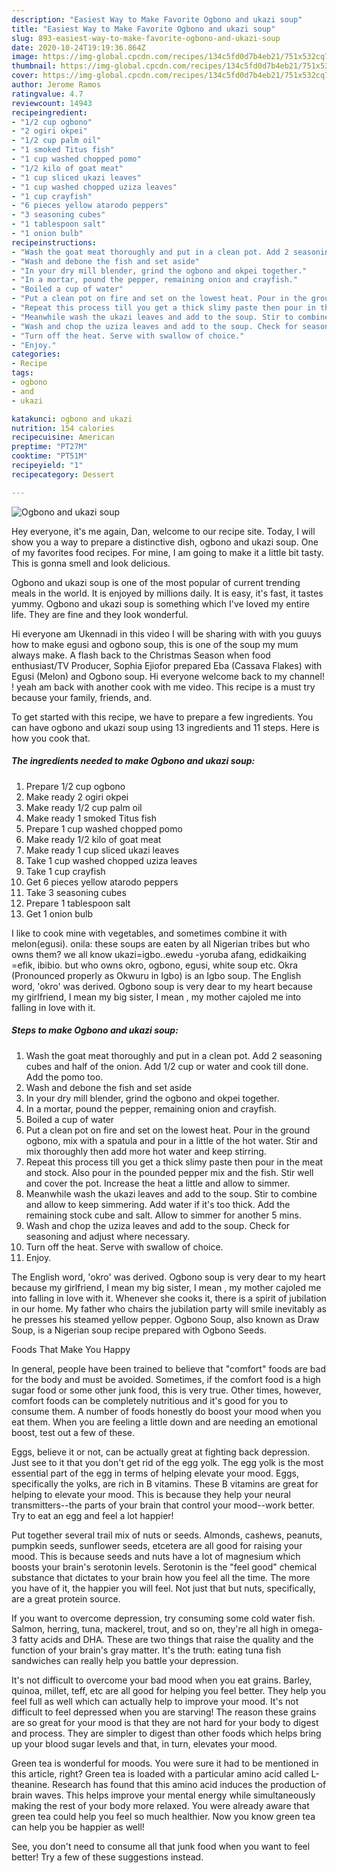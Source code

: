 ```yaml
---
description: "Easiest Way to Make Favorite Ogbono and ukazi soup"
title: "Easiest Way to Make Favorite Ogbono and ukazi soup"
slug: 893-easiest-way-to-make-favorite-ogbono-and-ukazi-soup
date: 2020-10-24T19:19:36.864Z
image: https://img-global.cpcdn.com/recipes/134c5fd0d7b4eb21/751x532cq70/ogbono-and-ukazi-soup-recipe-main-photo.jpg
thumbnail: https://img-global.cpcdn.com/recipes/134c5fd0d7b4eb21/751x532cq70/ogbono-and-ukazi-soup-recipe-main-photo.jpg
cover: https://img-global.cpcdn.com/recipes/134c5fd0d7b4eb21/751x532cq70/ogbono-and-ukazi-soup-recipe-main-photo.jpg
author: Jerome Ramos
ratingvalue: 4.7
reviewcount: 14943
recipeingredient:
- "1/2 cup ogbono"
- "2 ogiri okpei"
- "1/2 cup palm oil"
- "1 smoked Titus fish"
- "1 cup washed chopped pomo"
- "1/2 kilo of goat meat"
- "1 cup sliced ukazi leaves"
- "1 cup washed chopped uziza leaves"
- "1 cup crayfish"
- "6 pieces yellow atarodo peppers"
- "3 seasoning cubes"
- "1 tablespoon salt"
- "1 onion bulb"
recipeinstructions:
- "Wash the goat meat thoroughly and put in a clean pot. Add 2 seasoning cubes and half of the onion. Add 1/2 cup or water and cook till done. Add the pomo too."
- "Wash and debone the fish and set aside"
- "In your dry mill blender, grind the ogbono and okpei together."
- "In a mortar, pound the pepper, remaining onion and crayfish."
- "Boiled a cup of water"
- "Put a clean pot on fire and set on the lowest heat. Pour in the ground ogbono, mix with a spatula and pour in a little of the hot water. Stir and mix thoroughly then add more hot water and keep stirring."
- "Repeat this process till you get a thick slimy paste then pour in the meat and stock. Also pour in the pounded pepper mix and the fish. Stir well and cover the pot. Increase the heat a little and allow to simmer."
- "Meanwhile wash the ukazi leaves and add to the soup. Stir to combine and allow to keep simmering. Add water if it&#39;s too thick. Add the remaining stock cube and salt. Allow to simmer for another 5 mins."
- "Wash and chop the uziza leaves and add to the soup. Check for seasoning and adjust where necessary."
- "Turn off the heat. Serve with swallow of choice."
- "Enjoy."
categories:
- Recipe
tags:
- ogbono
- and
- ukazi

katakunci: ogbono and ukazi 
nutrition: 154 calories
recipecuisine: American
preptime: "PT27M"
cooktime: "PT51M"
recipeyield: "1"
recipecategory: Dessert

---
```



![Ogbono and ukazi soup](https://img-global.cpcdn.com/recipes/134c5fd0d7b4eb21/751x532cq70/ogbono-and-ukazi-soup-recipe-main-photo.jpg)

Hey everyone, it's me again, Dan, welcome to our recipe site. Today, I will show you a way to prepare a distinctive dish, ogbono and ukazi soup. One of my favorites food recipes. For mine, I am going to make it a little bit tasty. This is gonna smell and look delicious.

Ogbono and ukazi soup is one of the most popular of current trending meals in the world. It is enjoyed by millions daily. It is easy, it's fast, it tastes yummy. Ogbono and ukazi soup is something which I've loved my entire life. They are fine and they look wonderful.

Hi everyone am Ukennadi in this video I will be sharing with with you guuys how to make egusi and ogbono soup, this is one of the soup my mum always make. A flash back to the Christmas Season when food enthusiast/TV Producer, Sophia Ejiofor prepared Eba (Cassava Flakes) with Egusi (Melon) and Ogbono soup. Hi everyone welcome back to my channel! ! yeah am back with another cook with me video. This recipe is a must try because your family, friends, and.


To get started with this recipe, we have to prepare a few ingredients. You can have ogbono and ukazi soup using 13 ingredients and 11 steps. Here is how you cook that.

<!--inarticleads1-->

##### The ingredients needed to make Ogbono and ukazi soup:

1. Prepare 1/2 cup ogbono
1. Make ready 2 ogiri okpei
1. Make ready 1/2 cup palm oil
1. Make ready 1 smoked Titus fish
1. Prepare 1 cup washed chopped pomo
1. Make ready 1/2 kilo of goat meat
1. Make ready 1 cup sliced ukazi leaves
1. Take 1 cup washed chopped uziza leaves
1. Take 1 cup crayfish
1. Get 6 pieces yellow atarodo peppers
1. Take 3 seasoning cubes
1. Prepare 1 tablespoon salt
1. Get 1 onion bulb


I like to cook mine with vegetables, and sometimes combine it with melon(egusi). onila: these soups are eaten by all Nigerian tribes but who owns them? we all know ukazi=igbo..ewedu -yoruba afang, edidkaiking =efik, ibibio. but who owns okro, ogbono, egusi, white soup etc. Okra (Pronounced properly as Okwuru in Igbo) is an Igbo soup. The English word, &#39;okro&#39; was derived. Ogbono soup is very dear to my heart because my girlfriend, I mean my big sister, I mean , my mother cajoled me into falling in love with it. 

<!--inarticleads2-->

##### Steps to make Ogbono and ukazi soup:

1. Wash the goat meat thoroughly and put in a clean pot. Add 2 seasoning cubes and half of the onion. Add 1/2 cup or water and cook till done. Add the pomo too.
1. Wash and debone the fish and set aside
1. In your dry mill blender, grind the ogbono and okpei together.
1. In a mortar, pound the pepper, remaining onion and crayfish.
1. Boiled a cup of water
1. Put a clean pot on fire and set on the lowest heat. Pour in the ground ogbono, mix with a spatula and pour in a little of the hot water. Stir and mix thoroughly then add more hot water and keep stirring.
1. Repeat this process till you get a thick slimy paste then pour in the meat and stock. Also pour in the pounded pepper mix and the fish. Stir well and cover the pot. Increase the heat a little and allow to simmer.
1. Meanwhile wash the ukazi leaves and add to the soup. Stir to combine and allow to keep simmering. Add water if it&#39;s too thick. Add the remaining stock cube and salt. Allow to simmer for another 5 mins.
1. Wash and chop the uziza leaves and add to the soup. Check for seasoning and adjust where necessary.
1. Turn off the heat. Serve with swallow of choice.
1. Enjoy.


The English word, &#39;okro&#39; was derived. Ogbono soup is very dear to my heart because my girlfriend, I mean my big sister, I mean , my mother cajoled me into falling in love with it. Whenever she cooks it, there is a spirit of jubilation in our home. My father who chairs the jubilation party will smile inevitably as he presses his steamed yellow pepper. Ogbono Soup, also known as Draw Soup, is a Nigerian soup recipe prepared with Ogbono Seeds. 

Foods That Make You Happy


In general, people have been trained to believe that "comfort" foods are bad for the body and must be avoided. Sometimes, if the comfort food is a high sugar food or some other junk food, this is very true. Other times, however, comfort foods can be completely nutritious and it's good for you to consume them. A number of foods honestly do boost your mood when you eat them. When you are feeling a little down and are needing an emotional boost, test out a few of these.

Eggs, believe it or not, can be actually great at fighting back depression. Just see to it that you don't get rid of the egg yolk. The egg yolk is the most essential part of the egg in terms of helping elevate your mood. Eggs, specifically the yolks, are rich in B vitamins. These B vitamins are great for helping to elevate your mood. This is because they help your neural transmitters--the parts of your brain that control your mood--work better. Try to eat an egg and feel a lot happier!

Put together several trail mix of nuts or seeds. Almonds, cashews, peanuts, pumpkin seeds, sunflower seeds, etcetera are all good for raising your mood. This is because seeds and nuts have a lot of magnesium which boosts your brain's serotonin levels. Serotonin is the "feel good" chemical substance that dictates to your brain how you feel all the time. The more you have of it, the happier you will feel. Not just that but nuts, specifically, are a great protein source.

If you want to overcome depression, try consuming some cold water fish. Salmon, herring, tuna, mackerel, trout, and so on, they're all high in omega-3 fatty acids and DHA. These are two things that raise the quality and the function of your brain's gray matter. It's the truth: eating tuna fish sandwiches can really help you battle your depression. 

It's not difficult to overcome your bad mood when you eat grains. Barley, quinoa, millet, teff, etc are all good for helping you feel better. They help you feel full as well which can actually help to improve your mood. It's not difficult to feel depressed when you are starving! The reason these grains are so great for your mood is that they are not hard for your body to digest and process. They are simpler to digest than other foods which helps bring up your blood sugar levels and that, in turn, elevates your mood.

Green tea is wonderful for moods. You were sure it had to be mentioned in this article, right? Green tea is loaded with a particular amino acid called L-theanine. Research has found that this amino acid induces the production of brain waves. This helps improve your mental energy while simultaneously making the rest of your body more relaxed. You were already aware that green tea could help you feel so much healthier. Now you know green tea can help you be happier as well!

See, you don't need to consume all that junk food when you want to feel better! Try  a few  of  these  suggestions  instead.

